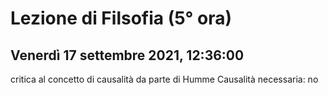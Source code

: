 # Lezione di Filsofia (5° ora) 
## Venerdì 17 settembre 2021, 12:36:00

critica al concetto di causalità da parte di Humme
Causalità necessaria: no 
<!--stackedit_data:
eyJoaXN0b3J5IjpbLTE2MDA3MDIwOTRdfQ==
-->